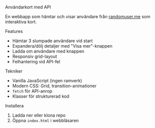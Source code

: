  Användarkort med API

En webbapp som hämtar och visar användare från [randomuser.me](https://randomuser.me/) som interaktiva kort.

 Features
- Hämtar 3 slumpade användare vid start
- Expandera/dölj detaljer med "Visa mer"-knappen
- Ladda om användare med knappen
- Responsiv grid-layout
- Felhantering vid API-fel

 Tekniker
- Vanilla JavaScript (ingen ramverk)
- Modern CSS: Grid, transition-animationer
- `fetch` för API-anrop
- Klasser för strukturerad kod

 Installera
1. Ladda ner eller klona repo
2. Öppna `index.html` i webbläsaren